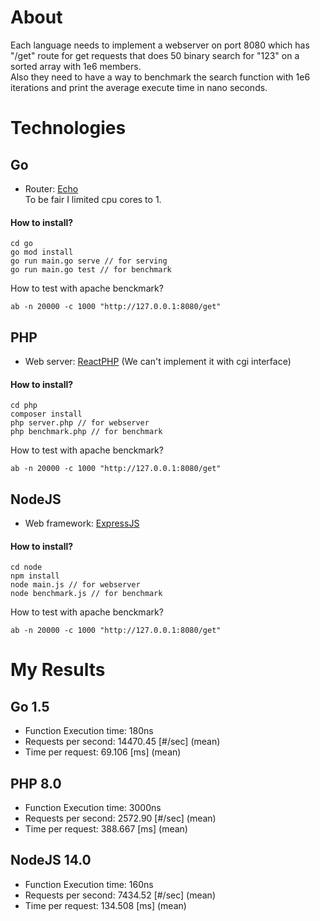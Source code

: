 # About
Each language needs to implement a webserver on port 8080 which has "/get" route for get requests that does 50 binary search for "123"  on a sorted array with 1e6 members.  
Also they need to have a way to benchmark the search function with 1e6 iterations and print the average execute time in nano seconds.

# Technologies
## Go
- Router: [Echo](https://github.com/labstack/echo)  
To be fair I limited cpu cores to 1.
#### How to install?
```
cd go
go mod install
go run main.go serve // for serving
go run main.go test // for benchmark
```
How to test with apache benckmark?  
```
ab -n 20000 -c 1000 "http://127.0.0.1:8080/get"
```
## PHP
- Web server: [ReactPHP](https://github.com/reactphp) (We can't implement it with cgi interface)
#### How to install?
```
cd php
composer install
php server.php // for webserver
php benchmark.php // for benchmark
```
How to test with apache benckmark?  
```
ab -n 20000 -c 1000 "http://127.0.0.1:8080/get"
```

## NodeJS
- Web framework: [ExpressJS](https://expressjs.com/) 
#### How to install?
```
cd node
npm install
node main.js // for webserver
node benchmark.js // for benchmark
```
How to test with apache benckmark?  
```
ab -n 20000 -c 1000 "http://127.0.0.1:8080/get"
```
# My Results
## Go 1.5
+ Function Execution time: 180ns
+ Requests per second:    14470.45 [#/sec] (mean)
+ Time per request:       69.106 [ms] (mean)
## PHP 8.0
+ Function Execution time: 3000ns
+ Requests per second:    2572.90 [#/sec] (mean)
+ Time per request:       388.667 [ms] (mean)
## NodeJS 14.0
+ Function Execution time: 160ns
+ Requests per second:    7434.52 [#/sec] (mean)
+ Time per request:       134.508 [ms] (mean)





